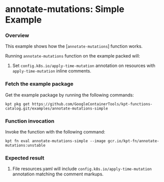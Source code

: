 # annotate-mutations: Simple Example

### Overview

This example shows how the [`annotate-mutations`] function works.

Running `annotate-mutations` function on the example packed will:

1.  Set `config.k8s.io/apply-time-mutation` annotation on resources with `apply-time-mutation` inline comments.

### Fetch the example package

Get the example package by running the following commands:

```shell
kpt pkg get https://github.com/GoogleContainerTools/kpt-functions-catalog.git/examples/annotate-mutations-simple
```

### Function invocation

Invoke the function with the following command:

```shell
kpt fn eval annotate-mutations-simple --image gcr.io/kpt-fn/annotate-mutations:unstable
```

### Expected result

1.  File resources.yaml will include `config.k8s.io/apply-time-mutation` annotation matching the comment markups.
